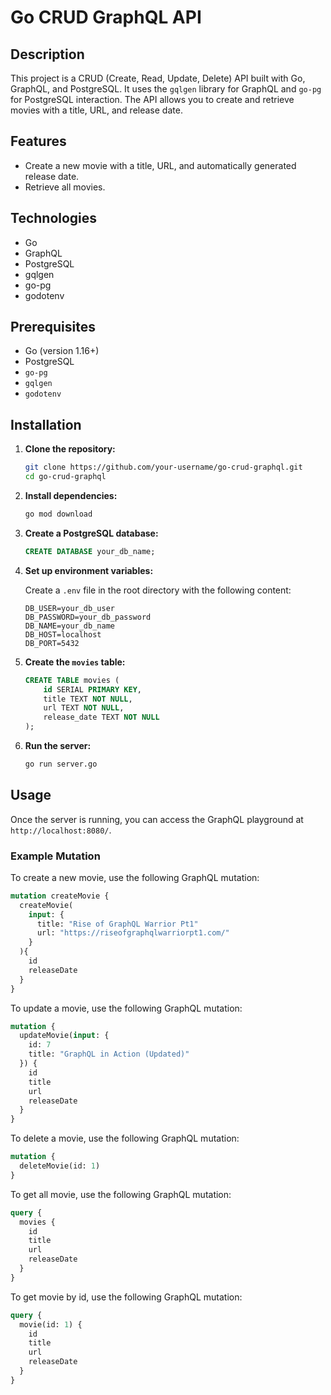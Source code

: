 # Go CRUD GraphQL API
## Description
This project is a CRUD (Create, Read, Update, Delete) API built with Go, GraphQL, and PostgreSQL. It uses the `gqlgen` library for GraphQL and `go-pg` for PostgreSQL interaction. The API allows you to create and retrieve movies with a title, URL, and release date.

## Features
- Create a new movie with a title, URL, and automatically generated release date.
- Retrieve all movies.

## Technologies
- Go
- GraphQL
- PostgreSQL
- gqlgen
- go-pg
- godotenv

## Prerequisites

- Go (version 1.16+)
- PostgreSQL
- `go-pg`
- `gqlgen`
- `godotenv`

## Installation

1. **Clone the repository:**

    ```sh
    git clone https://github.com/your-username/go-crud-graphql.git
    cd go-crud-graphql
    ```

2. **Install dependencies:**

    ```sh
    go mod download
    ```

3. **Create a PostgreSQL database:**

    ```sql
    CREATE DATABASE your_db_name;
    ```

4. **Set up environment variables:**

    Create a `.env` file in the root directory with the following content:

    ```plaintext
    DB_USER=your_db_user
    DB_PASSWORD=your_db_password
    DB_NAME=your_db_name
    DB_HOST=localhost
    DB_PORT=5432
    ```

5. **Create the `movies` table:**

    ```sql
    CREATE TABLE movies (
        id SERIAL PRIMARY KEY,
        title TEXT NOT NULL,
        url TEXT NOT NULL,
        release_date TEXT NOT NULL
    );
    ```

6. **Run the server:**

    ```sh
    go run server.go
    ```

## Usage
Once the server is running, you can access the GraphQL playground at `http://localhost:8080/`.

### Example Mutation
To create a new movie, use the following GraphQL mutation:

```graphql
mutation createMovie {
  createMovie(
    input: {
      title: "Rise of GraphQL Warrior Pt1"
      url: "https://riseofgraphqlwarriorpt1.com/"
    }
  ){
    id
    releaseDate
  }
}
```

To update a movie, use the following GraphQL mutation:

```graphql
mutation {
  updateMovie(input: {
    id: 7
    title: "GraphQL in Action (Updated)"
  }) {
    id
    title
    url
    releaseDate
  }
}
```

To delete a movie, use the following GraphQL mutation:

```graphql
mutation {
  deleteMovie(id: 1)
}
```

To get all movie, use the following GraphQL mutation:

```graphql
query {
  movies {
    id
    title
    url
    releaseDate
  }
}
```

To get movie by id, use the following GraphQL mutation:

```graphql
query {
  movie(id: 1) {
    id
    title
    url
    releaseDate
  }
}
```
